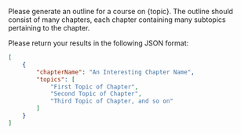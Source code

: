 Please generate an outline for a course on {topic}. The outline should consist of many chapters, each chapter containing many subtopics pertaining to the chapter.

Please return your results in the following JSON format:
```json
[
    {
        "chapterName": "An Interesting Chapter Name",
        "topics": [
            "First Topic of Chapter",
            "Second Topic of Chapter",
            "Third Topic of Chapter, and so on"
        ]
    }
]
```